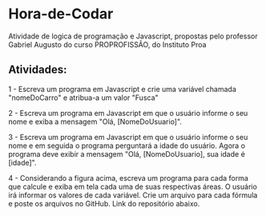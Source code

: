 # Hora-de-Codar
Atividade de logica de programação e Javascript, propostas pelo professor Gabriel Augusto do curso PROPROFISSÃO, do Instituto Proa
## Atividades:
1 - Escreva um programa em Javascript e crie uma variável chamada "nomeDoCarro" e atribua-a um valor "Fusca"

2 - Escreva um programa em Javascript em que o usuário informe o seu nome e exiba a mensagem "Olá, [NomeDoUsuario]".

3 - Escreva um programa em Javascript em que o usuário informe o seu nome e em seguida o programa perguntará a idade do usuário. Agora o programa deve exibir a mensagem "Olá, [NomeDoUsuario], sua idade é [idade]".

4 - Considerando a figura acima, escreva um programa para cada forma que calcule e exiba em tela cada uma de suas respectivas áreas. O usuário irá informar os valores de cada variável. Crie um arquivo para cada fórmula e poste os  arquivos no GitHub. Link do repositório abaixo.
